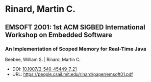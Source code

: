 # Rinard, Martin C.

## EMSOFT 2001: 1st ACM SIGBED International Workshop on Embedded Software

### An Implementation of Scoped Memory for Real-Time Java
Beebee, William S. | Rinard, Martin C.
* DOI: [10.1007/3-540-45449-7_21](https://doi.org/10.1007/3-540-45449-7_21)
* URL: <https://people.csail.mit.edu/rinard/paper/emsoft01.pdf>

